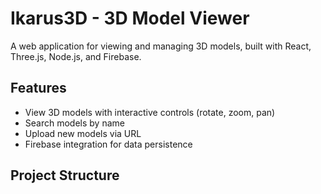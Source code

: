 # Ikarus3D - 3D Model Viewer

A web application for viewing and managing 3D models, built with React, Three.js, Node.js, and Firebase.

## Features

- View 3D models with interactive controls (rotate, zoom, pan)
- Search models by name
- Upload new models via URL
- Firebase integration for data persistence

## Project Structure